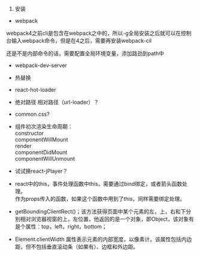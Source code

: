1. 安装

- webpack

webpack4之前cli是包含在webpack之中的，所以-g全局安装之后就可以在控制台输入webpack命令，但是在4之后，需要再安装webpack-cil 

还是不是内部命令的话，需要配置全局环境变量，添加路劲到path中

- webpack-dev-server

- 热替换

- react-hot-loader

- 绝对路径 相对路径（url-loader）？

- common.css?

- 组件初次渲染生命周期：   
constructor  
componentWillMount  
render  
componentDidMount  
componentWillUnmount  

- 试试换react-jPlayer？

- react中的this，事件处理函数中this，需要通过bind绑定，或者箭头函数处理。  
作为props传入的函数，如果这个函数中用到了this，同样需要绑定处理。

- getBoundingClientRect()；该方法获得页面中某个元素的左，上，右和下分别相对浏览器视窗的上，左位置，他返回的是一个对象，即Object，该对象有是个属性：top，left，right，bottom；

- Element.clientWidth 属性表示元素的内部宽度，以像素计。该属性包括内边距，但不包括垂直滚动条（如果有）、边框和外边距。